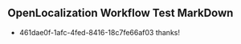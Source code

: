 ## OpenLocalization Workflow Test MarkDown
* 461dae0f-1afc-4fed-8416-18c7fe66af03 thanks!

<!--HONumber=Sep16_HO1-->


